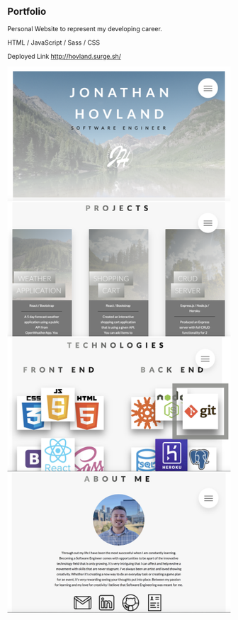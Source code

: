## Portfolio

Personal Website to represent my developing career.

HTML / JavaScript / Sass / CSS

Deployed Link http://hovland.surge.sh/

<img src="img/header.png" />
<img src="img/projects.png" />
<img src="img/tech.png" />
<img src="img/about.png" />

